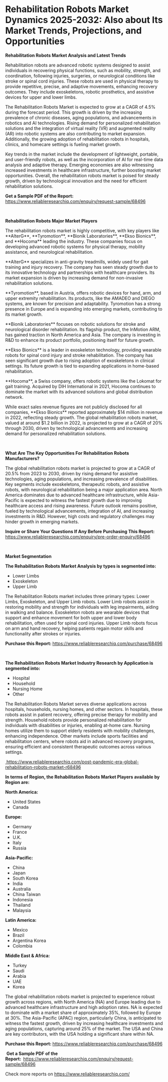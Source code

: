 <p><h1>Rehabilitation Robots Market Dynamics 2025-2032: Also about Its Market Trends, Projections, and Opportunities</h1></p><p><strong>Rehabilitation Robots Market Analysis and Latest Trends</strong></p>
<p><p>Rehabilitation robots are advanced robotic systems designed to assist individuals in recovering physical functions, such as mobility, strength, and coordination, following injuries, surgeries, or neurological conditions like stroke or spinal cord injuries. These robots are used in physical therapy to provide repetitive, precise, and adaptive movements, enhancing recovery outcomes. They include exoskeletons, robotic prosthetics, and assistive devices for upper and lower limbs.</p><p>The Rehabilitation Robots Market is expected to grow at a CAGR of 4.5% during the forecast period. This growth is driven by the increasing prevalence of chronic diseases, aging populations, and advancements in robotics and AI technologies. Rising demand for personalized rehabilitation solutions and the integration of virtual reality (VR) and augmented reality (AR) into robotic systems are also contributing to market expansion. Additionally, the growing adoption of rehabilitation robots in hospitals, clinics, and homecare settings is fueling market growth.</p><p>Key trends in the market include the development of lightweight, portable, and user-friendly robots, as well as the incorporation of AI for real-time data analysis and adaptive therapy. Emerging economies are also witnessing increased investments in healthcare infrastructure, further boosting market opportunities. Overall, the rehabilitation robots market is poised for steady growth, driven by technological innovation and the need for efficient rehabilitation solutions.</p></p>
<p><strong>Get a Sample PDF of the Report:&nbsp;</strong> <a href="https://www.reliableresearchiq.com/enquiry/request-sample/68496?utm_campaign=1129&utm_medium=2&utm_source=Github&utm_content=ia&utm_term=21012025&utm_id=rehabilitation-robots">https://www.reliableresearchiq.com/enquiry/request-sample/68496</a></p>
<p>&nbsp;</p>
<p><strong>Rehabilitation Robots Major Market Players</strong></p>
<p><p>The rehabilitation robots market is highly competitive, with key players like **AlterG**, **Tyromotion**, **Bionik Laboratories**, **Ekso Bionics**, and **Hocoma** leading the industry. These companies focus on developing advanced robotic systems for physical therapy, mobility assistance, and neurological rehabilitation.</p><p>**AlterG** specializes in anti-gravity treadmills, widely used for gait training and injury recovery. The company has seen steady growth due to its innovative technology and partnerships with healthcare providers. Its market expansion is driven by increasing demand for non-invasive rehabilitation solutions.</p><p>**Tyromotion**, based in Austria, offers robotic devices for hand, arm, and upper extremity rehabilitation. Its products, like the AMADEO and DIEGO systems, are known for precision and adaptability. Tyromotion has a strong presence in Europe and is expanding into emerging markets, contributing to its market growth.</p><p>**Bionik Laboratories** focuses on robotic solutions for stroke and neurological disorder rehabilitation. Its flagship product, the InMotion ARM, has gained traction in North America and Asia. The company is investing in R&D to enhance its product portfolio, positioning itself for future growth.</p><p>**Ekso Bionics** is a leader in exoskeleton technology, providing wearable robots for spinal cord injury and stroke rehabilitation. The company has seen significant growth due to rising adoption of exoskeletons in clinical settings. Its future growth is tied to expanding applications in home-based rehabilitation.</p><p>**Hocoma**, a Swiss company, offers robotic systems like the Lokomat for gait training. Acquired by DIH International in 2021, Hocoma continues to dominate the market with its advanced solutions and global distribution network.</p><p>While exact sales revenue figures are not publicly disclosed for all companies, **Ekso Bionics** reported approximately $14 million in revenue in 2022, reflecting steady growth. The global rehabilitation robots market, valued at around $1.2 billion in 2022, is projected to grow at a CAGR of 20% through 2030, driven by technological advancements and increasing demand for personalized rehabilitation solutions.</p></p>
<p>&nbsp;</p>
<p><strong>What Are The Key Opportunities For Rehabilitation Robots Manufacturers?</strong></p>
<p><p>The global rehabilitation robots market is projected to grow at a CAGR of 20.5% from 2023 to 2030, driven by rising demand for assistive technologies, aging populations, and increasing prevalence of disabilities. Key segments include exoskeletons, therapeutic robots, and assistive robots, with neurological rehabilitation being a major application area. North America dominates due to advanced healthcare infrastructure, while Asia-Pacific is expected to witness the fastest growth due to improving healthcare access and rising awareness. Future outlook remains positive, fueled by technological advancements, integration of AI, and increasing investments in R&D. However, high costs and regulatory challenges may hinder growth in emerging markets.</p></p>
<p><strong>Inquire or Share Your Questions If Any Before Purchasing This Report:</strong> <a href="https://www.reliableresearchiq.com/enquiry/pre-order-enquiry/68496?utm_campaign=1129&utm_medium=2&utm_source=Github&utm_content=ia&utm_term=21012025&utm_id=rehabilitation-robots">https://www.reliableresearchiq.com/enquiry/pre-order-enquiry/68496</a></p>
<p>&nbsp;</p>
<p><strong>Market Segmentation</strong></p>
<p><strong>The Rehabilitation Robots Market Analysis by types is segmented into:</strong></p>
<p><ul><li>Lower Limbs</li><li>Exoskeleton</li><li>Upper Limb</li></ul></p>
<p><p>The Rehabilitation Robots market includes three primary types: Lower Limbs, Exoskeleton, and Upper Limb robots. Lower Limb robots assist in restoring mobility and strength for individuals with leg impairments, aiding in walking and balance. Exoskeleton robots are wearable devices that support and enhance movement for both upper and lower body rehabilitation, often used for spinal cord injuries. Upper Limb robots focus on arm and hand recovery, helping patients regain motor skills and functionality after strokes or injuries.</p></p>
<p><strong>Purchase this Report:&nbsp;</strong><a href="https://www.reliableresearchiq.com/purchase/68496?utm_campaign=1129&utm_medium=2&utm_source=Github&utm_content=ia&utm_term=21012025&utm_id=rehabilitation-robots">https://www.reliableresearchiq.com/purchase/68496</a></p>
<p>&nbsp;</p>
<p><strong>The Rehabilitation Robots Market Industry Research by Application is segmented into:</strong></p>
<p><ul><li>Hospital</li><li>Household</li><li>Nursing Home</li><li>Other</li></ul></p>
<p><p>The Rehabilitation Robots Market serves diverse applications across hospitals, households, nursing homes, and other sectors. In hospitals, these robots assist in patient recovery, offering precise therapy for mobility and strength. Household robots provide personalized rehabilitation for individuals with disabilities or injuries, enabling at-home care. Nursing homes utilize them to support elderly residents with mobility challenges, enhancing independence. Other markets include sports facilities and rehabilitation centers, where robots aid in advanced recovery programs, ensuring efficient and consistent therapeutic outcomes across various settings.</p></p>
<p><a href="https://www.reliableresearchiq.com/post-pandemic-era-global-rehabilitation-robots-market-r68496?utm_campaign=1129&utm_medium=2&utm_source=Github&utm_content=ia&utm_term=21012025&utm_id=rehabilitation-robots">&nbsp;https://www.reliableresearchiq.com/post-pandemic-era-global-rehabilitation-robots-market-r68496</a></p>
<p><strong>In terms of Region, the Rehabilitation Robots Market Players available by Region are:</strong></p>
<p>
    <p> <strong> North America: </strong>
        <ul>
            <li>United States</li>
            <li>Canada</li>
        </ul>
        </p> 
    <p> <strong> Europe: </strong>
        <ul>
            <li>Germany</li>
            <li>France</li>
            <li>U.K.</li>
            <li>Italy</li>
            <li>Russia</li>
        </ul>
        </p> 
    <p> <strong> Asia-Pacific: </strong>
        <ul>
            <li>China</li>
            <li>Japan</li>
            <li>South Korea</li>
            <li>India</li>
            <li>Australia</li>
            <li>China Taiwan</li>
            <li>Indonesia</li>
            <li>Thailand</li>
            <li>Malaysia</li>
        </ul>
        </p> 
    <p> <strong> Latin America: </strong>
        <ul>
            <li>Mexico</li>
            <li>Brazil</li>
            <li>Argentina Korea</li>
            <li>Colombia</li>
        </ul>
        </p> 
    <p> <strong> Middle East & Africa: </strong>
        <ul>
            <li>Turkey</li>
            <li>Saudi</li>
            <li>Arabia</li>
            <li>UAE</li>
            <li>Korea</li>
        </ul>
    </p>
    </p>
<p><p>The global rehabilitation robots market is projected to experience robust growth across regions, with North America (NA) and Europe leading due to advanced healthcare infrastructure and high adoption rates. NA is expected to dominate with a market share of approximately 35%, followed by Europe at 30%. The Asia-Pacific (APAC) region, particularly China, is anticipated to witness the fastest growth, driven by increasing healthcare investments and aging populations, capturing around 25% of the market. The USA and China are key contributors, with the USA holding a significant share within NA.</p></p>
<p><strong>Purchase this Report: </strong><a href="https://www.reliableresearchiq.com/purchase/68496?utm_campaign=1129&utm_medium=2&utm_source=Github&utm_content=ia&utm_term=21012025&utm_id=rehabilitation-robots">https://www.reliableresearchiq.com/purchase/68496</a></p>
<p>&nbsp;<strong>Get a Sample PDF of the Report:&nbsp;&nbsp;</strong><a href="https://www.reliableresearchiq.com/enquiry/request-sample/68496?utm_campaign=1129&utm_medium=2&utm_source=Github&utm_content=ia&utm_term=21012025&utm_id=rehabilitation-robots">https://www.reliableresearchiq.com/enquiry/request-sample/68496</a></p>
<p><strong></strong></p>
<p>Check more reports on <a href="https://www.reliableresearchiq.com/?utm_campaign=1129&utm_medium=2&utm_source=Github&utm_content=ia&utm_term=21012025&utm_id=rehabilitation-robots">https://www.reliableresearchiq.com/</a></p>
